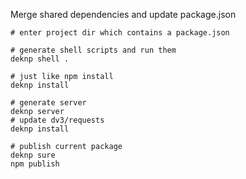 Merge shared dependencies and update package.json

```shell
# enter project dir which contains a package.json

# generate shell scripts and run them
deknp shell .

# just like npm install
deknp install

# generate server
deknp server
# update dv3/requests
deknp install

# publish current package
deknp sure
npm publish
```
